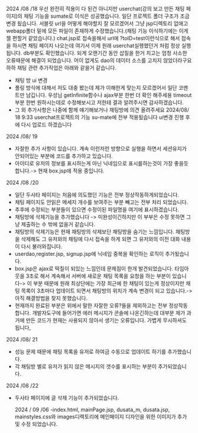 2024 /08 /18
우선 완전히 적용이 다 된건 아니지만 userchat(강의 보고 만든 채팅 페이지)의 채팅 기능을 sumate로 이식은 성공했습니다.
일단 프로젝트 폴더 구조가 조금 변경 됬습니다. 서블릿 url을 어떻게 해야할지 잘 모르겠어서 그냥 jsp디렉토리 없애고 webapp폴더 밑에 모든 파일이 존재하게 수정했습니다.(채팅 기능 이식하기에는 이게 젤 편할거 같았습니다.)
chat.jsp로 접속을해서 url에 ?toID=test이런식으로 해서 접속을 하시면 채팅 페이지 나오는데 여기서 이제 원래 userchat실행했던거 처럼 정상 실행 됩니다. db부분도 확인했습니다.
되게 오랜기간 동안 삽질을 한거 치고는 엄청 사소한 오류때문에 해결이 되었습니다. 어이 없게도 dao의 데이터 소스를 고치지 않았더라구요 하하
채팅 관련 추가작업은 아래와 같을거 같습니다.
- 채팅 방 ui 변경
- 풀링 방식에 대해서 저도 대충 봤는데 제가 이해한게 맞는지 모르겠어서 일단 코멘트만 남깁니다. 우성님 getInfinite함수나 ajax부분 한번 더 확인 해주세용 timeout부분 한번 원하시는데로 수정해보시고 저한테 결과 알려주시면 감사하겠습니다.
- 그 외 추가사항은 나중에 함께 얘기해보거나 채팅방에 의견 올려주세요
2024/08/ 18 9:33
userchat프로젝트의 기능 su-mate에 전부 적용됬습니다
ui변경 진행 후에 다시 업로드 하겠습니다

2024 /08/ 19
- 자잘한 추가 사항이 있습니다. 계속 이런저런 방향으로 실행을 하면서 세션유지가 안되어있는 부분에 코드를 추가하고 있습니다.
- 아이디로 유저의 정보를 표시하는게 아닌 닉네임으로 표시를하는것이 가장 좋을듯 합니다.-> 현재 box.jsp에 적용 중입니다.

2024 /08 /20
- 일단 두사타 페이지는 처음에 의도했던 기능은 전부 정상작동하게되었습니다.
- 채팅 페이지도 안읽은 메세지 개수를 보여주는 부분 빼고는 전부 처리 되었습니다.
- 추후에 수정되는 부분들이 있으면 수정이된 파일명을 여기에 표시하겠습니다.
- 채팅방에 삭제기능을 추가했습니다 -> 미완성이긴하지만 이 부부은 수정 못하면 그냥 제출하는 수 밖에 없을거 같습니다.
- 채팅방의 삭제기능은 현재 채팅방의 삭제보단 채팅방을 숨기는 느낌입니다. 채팅방을 삭제해도 그 유저와의 채팅에 다시 접속을 하게 되면 그 유저와의 이전 대화 내용이 다시 불러와집니다.
- userdao,register.jsp, signup.jsp에 닉네임 중복을 확인하는 로직이 추가됬습니다.
- box.jsp은 ajax로 떡칠이 되있는 느낌인데 문제점이 한개 발견되었습니다. 타임아웃을 3초로 해서 계속해서 서버에 새로운 채팅 목록을 요청을 하는 부분이 있습니다-> 이 부분 때문에 원래 최상단에는 가장 최근에 한 채팅이 있는게 정상이지만 채팅 목록이 3초마다 업데이트 되면서
  채팅방의 위치가 계속 변경이 되고 있습니다.->아직 해결방법을 찾지 못했습니다.
- 현재까지 완료된 부분은 위에서 말한 자잘한 오류?들을 제외하고는 전부 정상작동합니다. 개발자도구에 들어가면 에러 메시지가 콘솔에 나온긴하는데 대부분 제가 과거에 만든 코드가 현재는 사용되지 않아서 생기는 오류입니다. 가볍게 무시하셔도 됩니다,

2024 /08/ 21 
- 성능 문제 때문에 채팅 목록을 유저로 하여금 수동으로 업데이트 하기를 추가했습니다.
- 각 채팅방 별로 유저가 읽지 않은 메시지의 갯수를 표시하는 부분이 추가되었습니다.

2024 /08 /22
- 두사타 페이지에 글 삭제 기능이 추가되었습니다.


  2024 / 09 /06
  -index.html, mainPage.jsp, dusata_m, dusata.jsp, mainstyles.css와 images디렉토리에 메인페이지 디자인을 위한 이미지가 추가 및 수정 되었습니다. 
